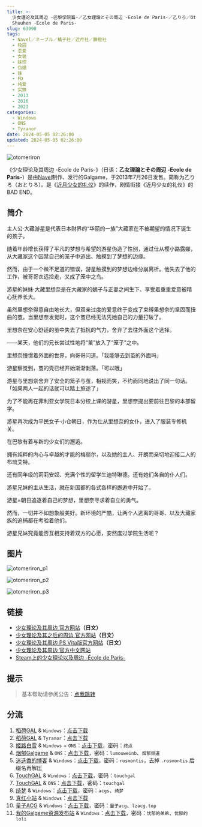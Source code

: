 ```yaml
---
title: >-
  少女理论及其周边 -巴黎学院篇-／乙女理論とその周辺 -Ecole de Paris-／乙りろ／Otoriro, Otome Riron to Sono
  Shuuhen -École de Paris-
slug: 63990
tags:
  - Navel／ネーブル／橘子社／近月社／臍橙社
  - 校园
  - 恋爱
  - 女装
  - 妹控
  - 伪娘
  - 妹
  - FD
  - 纯爱
  - 实妹
  - 2013
  - 2016
  - 2023
categories:
  - Windows
  - ONS
  - Tyranor
date: 2024-05-05 02:26:00
updated: 2024-05-05 02:26:00
---
```


![otomeriron](https://static.30hb.cn/vndb/img/otomeriron.webp)

《少女理论及其周边  -Ecole de Paris-》（日语：**乙女理論とその周辺 -Ecole de Paris-**）是由[Navel](https://zh.moegirl.org.cn/Navel)制作、发行的Galgame，于2013年7月26日发售。简称为乙りろ（おとりろ）。是《[近月少女的礼仪](https://zh.moegirl.org.cn/近月少女的礼仪)》的续作，剧情衔接《近月少女的礼仪》的BAD END。

<!--more-->

## 简介

主人公·大藏游星是代表日本财界的“华丽的一族”大藏家在不被期望的情况下诞生的孩子。

随着年龄增长获得了平凡的梦想与希望的游星伪造了性别，通过仕从樱小路露娜，从大藏家这个囚禁自己的笼子中逃出、触摸到了梦想的边缘。

然而，由于一个微不足道的错误，游星触摸到的梦想边缘分崩离析。他失去了他的工作，被哥哥衣远捡走，又成了笼中之鸟。

游星的妹妹·大藏里想奈是在大藏家的嫡子与正妻之间生下、享受着重重爱意被精心抚养长大。

虽然里想奈得意自由地长大，但双亲过度的爱意终于变成了束缚里想奈的坚固而扭曲的茧。当里想奈发觉时，这个茧已经无法凭她自己的力量打破了。

里想奈在安心舒适的茧中失去了抵抗的气力，舍弃了去往外面这个选择。

——某天，他们的兄长尝试性地将“茧”放入了“笼子”之中。

里想奈憧憬着外面的世界，向哥哥问道。「我能够去到茧的外面吗」

游星察觉到，茧的壳已经开始渐渐剥落。「可以哦」

游星与里想奈舍弃了安全的笼子与茧，相视而笑，不约而同地说出了同一句话。「如果两人一起的话就可以踏上旅途了」

为了不能再在菲利亚女学院日本分校上课的游星，里想奈提出要前往巴黎的本部留学。

游星再次成为平民女子·小仓朝日，作为仕从里想奈的女仆，进入了服装专修机关。

在巴黎有着与新的少女们的邂逅。

拥有纯粹的内心与卓越的才能的梅丽尔，以及她的主人、开朗而亲切地迎接二人的布琉艾特。

还有同年级的莉莉安奴、充满个性的留学生迪特琳德。还有她们各自的仆人们。

游星兄妹的主从生活，就在新国都的各式各样的邂逅中开始了。

游星=朝日追逐着自己的梦想，里想奈寻求着自立的勇气。

然而，一切并不如想象般美好。新环境的严酷，让两个人逃离的哥哥、以及大藏家族的追捕都在考验着他们。

游星兄妹究竟能否互相支持着双方的心愿，安然度过学院生活呢？

## 图片

![otomeriron_p1](https://static.30hb.cn/vndb/img/otomeriron_p1.webp)

![otomeriron_p2](https://static.30hb.cn/vndb/img/otomeriron_p2.webp)

![otomeriron_p3](https://static.30hb.cn/vndb/img/otomeriron_p3.webp)

## 链接

- [少女理论及其周边 官方网站](https://project-navel.com/otomeriron/)**（日文）**
- [少女理论及其之后的周边 官方网站](https://project-navel.com/otome_sonogo/)**（日文）**
- [少女理论及其周边  PS Vita版官方网站](http://dramaticcreate.com/otomeriron/)**（日文）**
- [少女理论及其周边 官方中文网站](https://hikarifield.co.jp/otomeriron/)
- [Steam上的少女理论以及周边 -École de Paris-](https://store.steampowered.com/app/2567190/_cole_de_Paris/)

## 提示

> 基本帮助请参阅公告：[点我跳转](/)

## 分流

1. [稻荷GAL](https://inarigal.com/) & `Windows`：[点击下载](https://inarigal.com/detail/267)
2. [稻荷GAL](https://inarigal.com/) & `Tyranor`：[点击下载](https://inarigal.com/detail/11379)
3. [姬路白雪](https://pan.jlbx.xyz/) & `Windows` + `ONS`：[点击下载](https://pan.jlbx.xyz/?s=%E5%B0%91%E5%A5%B3%E7%90%86%E8%AE%BA%E5%8F%8A%E5%85%B6%E5%91%A8%E8%BE%B9)，密码：`终点`
4. [烟郁Galgame](https://yanyugal.top/) & `ONS`：[点击下载](https://yanyugal.top/d/disk1/%E5%B0%8F%E5%B0%8F%E7%9A%84%E5%88%86%E4%BA%AB%EF%BC%88PC%EF%BC%86%E5%AE%89%E5%8D%93%EF%BC%89/%E5%AE%89%E5%8D%93/ons/%E8%BF%91%E6%9C%88%E5%B0%91%E5%A5%B3ons%E5%90%88%E9%9B%86/%E5%B0%91%E5%A5%B3%E7%90%86%E8%AE%BA%E5%8F%8A%E5%85%B6%E5%91%A8%E8%BE%B9.7z)，密码：`lumouweinb`、`烟郁频道`
5. [迷迭香的博客](https://rosmontis.com/) & `Windows`：[点击下载](https://drive.rosmontis.com/s/63kt4)，密码：`rosmontis`，去掉 `.rosmontis` 后缀名再解压
6. [TouchGAL](https://www.touchgal.us/) & `Windows`：[点击下载](https://pan.touchgal.net/s/6plfp)，密码：`touchgal`
7. [TouchGAL](https://www.touchgal.us/) & `ONS`：[点击下载](https://pan.touchgal.net/s/P78uR)，密码：`touchgal`
8. [绮梦](https://acgs.one/) & `Windows`：[点击下载](https://acgs.one/down_html/?url=game/%E5%B0%91%E5%A5%B3%E7%90%86%E8%AE%BA%E5%8F%8A%E5%85%B6%E5%91%A8%E8%BE%B9&name=%E5%B0%91%E5%A5%B3%E7%90%86%E8%AE%BA%E5%8F%8A%E5%85%B6%E5%91%A8%E8%BE%B9%20-%E5%B7%B4%E9%BB%8E%E5%AD%A6%E9%99%A2%E7%AF%87-)，密码：`acgs`、`绮梦`
9. [真红小站](https://www.shinnku.com/) & `Windows`：[点击下载](https://www.shinnku.com/api/download/0/win/%E5%B0%91%E5%A5%B3%E7%90%86%E8%AE%BA%E5%8F%8A%E5%85%B6%E5%91%A8%E8%BE%B9.7z)
10. [量子ACG](https://lzacg.org/) & `Windows`：[点击下载](https://lzacg.org/440)，密码：`量子acg`、`lzacg.top`
11. [我的Galgame资源发布站](https://www.ttloli.com/) & `Windows`：[点击下载](https://www.ttloli.com/shaonvlilunjiqizhoubian-ecole-de-paris.html)，密码：`忧郁的弟弟`、`忧郁的loli`
